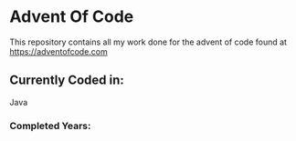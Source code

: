 # Advent Of Code
This repository contains all my work done for the advent of code found at https://adventofcode.com

## Currently Coded in:
Java

### Completed Years:
